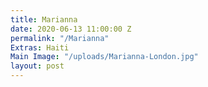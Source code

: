 ```yaml
---
title: Marianna
date: 2020-06-13 11:00:00 Z
permalink: "/Marianna"
Extras: Haiti
Main Image: "/uploads/Marianna-London.jpg"
layout: post
---
```


